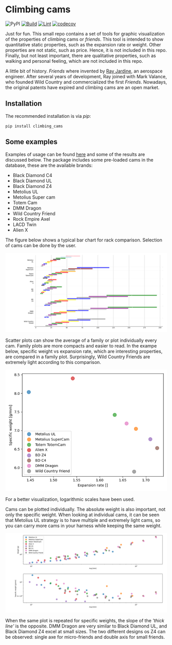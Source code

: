 # Climbing cams

![PyPI](https://badge.fury.io/py/climbing-cams.svg)
[![Build](https://github.com/miguelmaso/climbing_cams/actions/workflows/python-package.yml/badge.svg)](https://github.com/miguelmaso/climbing_cams/actions/workflows/python-package.yml)
[![Lint](https://github.com/miguelmaso/climbing_cams/actions/workflows/python-lint.yml/badge.svg)](https://github.com/miguelmaso/climbing_cams/actions/workflows/python-lint.yml)
[![codecov](https://codecov.io/gh/miguelmaso/climbing_cams/branch/main/graph/badge.svg)](https://app.codecov.io/gh/miguelmaso/climbing_cams)

Just for fun. This small repo contains a set of tools for graphic visualization of the properties of climbing cams or *friends*.
This tool is intended to show quantitative static properties, such as the expansion rate or weight. Other properties are not static, such as price. Hence, it is not included in this repo. Finally, but not least important, there are qualitative properties, such as walking and personal feeling, which are not included in this repo.

A little bit of history. *Friends* where invented by [Ray Jardine](https://www.rayjardine.com/Home/index.php), an aerospace engineer. After several years of development, Ray joined with Mark Valance, who founded Wild Country and commercialized the first *Friends*. Nowadays, the original patents have expired and climbing cams are an open market.

## Installation

The recommended installation is via _pip_:
```
pip install climbing_cams
```

## Some examples

Examples of usage can be found [here](https://github.com/miguelmaso/climbing_cams/tree/main/examples) and some of the results are discussed below. The package includes some pre-loaded cams in the database, these are the available brands:
- Black Diamond C4
- Black Diamond UL
- Black Diamond Z4
- Metolius UL
- Metolius Super cam
- Totem Cam
- DMM Dragon
- Wild Country Friend
- Rock Empire Axel
- LACD Twin
- Alien X

The figure below shows a typical bar chart for rack comparison. Selection of cams can be done by the user.

![Expansion range bar chart](https://github.com/miguelmaso/climbing_cams/raw/main/doc/climbing_cams_bar_chart.png)

Scatter plots can show the average of a family or plot individually every cam. Family plots are more compacts and easier to read. In the exampe below, specific weight vs expansion rate, which are interesting properties, are compared in a family plot. Surprisingly, Wild Country Friends are extremely light according to this comparison.

![Expansion rate vs specific weight](https://github.com/miguelmaso/climbing_cams/raw/main/doc/expansion_rate_families.png)

For a better visualization, logarithmic scales have been used.

Cams can be plotted individually. The absolute weight is also important, not only the specific weight. When looking at individual cams, it can be seen that Metolius UL strategy is to have multiple and extremely light cams, so you can carry more cams in your harness while keeping the same weight.

![Expansion rates vs weight](https://github.com/miguelmaso/climbing_cams/raw/main/doc/expansion_rate_individual.png)

When the same plot is repeated for specific weights, the slope of the _'thick line'_ is the opposite. DMM Dragon are very similar to Black Diamond UL, and Black Diamond Z4 excel at small sizes. The two different designs os Z4 can be observed: single axe for micro-friends and double axis for small friends.
